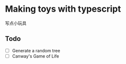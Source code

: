 # Making toys with typescript

写点小玩具

## Todo

- [ ] Generate a random tree
- [ ] Canway's Game of Life
